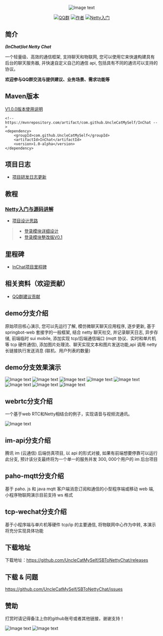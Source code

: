 
<div align=center>

![Image text](https://raw.githubusercontent.com/UncleCatMySelf/img-myself/master/img/inchat/logo.png)

[![QQ群](https://img.shields.io/badge/QQ%E7%BE%A4-628793702-yellow.svg)](https://jq.qq.com/?_wv=1027&k=57X4L74)
[![作者](https://img.shields.io/badge/%E4%BD%9C%E8%80%85-MySelf-blue.svg)](https://github.com/UncleCatMySelf)
[![Netty入门](https://img.shields.io/badge/%E5%AD%A6%E4%B9%A0-Netty%E5%85%A5%E9%97%A8-ff69b4.svg)](doc/study/mulu.md)

</div>

## 简介

***(InChat)Iot Netty Chat***

一个轻量级、高效的通信框架, 支持聊天和物联网, 您可以使用它来快速构建具有后台的聊天服务器, 并快速自定义自己的通信 api, 包括具有不同的通讯可以支持的协议。

**欢迎参与QQ群交流与提供建议、业务场景、需求功能等**

## Maven版本

[V1.0.0版本使用说明](doc/version/v1.0.0.md)

```
<!-- https://mvnrepository.com/artifact/com.github.UncleCatMySelf/InChat -->
<dependency>
    <groupId>com.github.UncleCatMySelf</groupId>
    <artifactId>InChat</artifactId>
    <version>1.0-alpha</version>
</dependency>
```

## 项目日志

* [项目研发日志更新](doc/Project-Log-cn.md)

## 教程

### [Netty入门与源码讲解](doc/study/mulu.md)
* [项目设计思路](doc/design_cn.md)

> * [登录模块详细设计](doc/detail/Login-cn.md)
> * [登录模块整改版V0.1](doc/detail/login_rect.md)

## 里程碑

* [InChat项目里程碑](doc/goal/goal.md)

## 相关资料（欢迎贡献）

* [QQ群建议贡献](doc/advice/advice.md)

## demo分支介绍

原始项目核心演示, 您可以先运行了解, 模仿微聊天聊天应用程序, 逐步更新, 基于 springbot-web 套接字的一般框架, 结合 netty 聊天社交, 并记录聊天日志, 异步存储, 前端临时 sui mobile, 添加实现 tcp/后端通信端口 (mqtt 协议、实时和单片机等 tcp 硬件通信), 添加图片处理流、聊天实现文本和图片发送功能,api 调用 netty 长链接执行发送消息 (联机、用户列表的数量)

## demo分支效果演示

![Image text](https://raw.githubusercontent.com/UncleCatMySelf/img-myself/master/img/nettychat/001%20(5).png)
![Image text](https://raw.githubusercontent.com/UncleCatMySelf/img-myself/master/img/nettychat/001%20(3).png)
![Image text](https://raw.githubusercontent.com/UncleCatMySelf/img-myself/master/img/nettychat/001%20(4).png)
![Image text](https://raw.githubusercontent.com/UncleCatMySelf/img-myself/master/img/nettychat/001%20(2).png)
![Image text](https://raw.githubusercontent.com/UncleCatMySelf/img-myself/master/img/nettychat/001%20(1).png)
![Image text](https://raw.githubusercontent.com/UncleCatMySelf/img-myself/master/img/nettychat/9.png)
![Image text](https://raw.githubusercontent.com/UncleCatMySelf/img-myself/master/img/nettychat/10.png)
![Image text](https://raw.githubusercontent.com/UncleCatMySelf/img-myself/master/img/nettychat/11.png)

## webrtc分支介绍

一个基于web RTC和Netty相结合的例子，实现语音与视频流通讯。

![Image text](https://raw.githubusercontent.com/UncleCatMySelf/img-myself/master/img/webrtc/TIM%E5%9B%BE%E7%89%8720181121150540.png)

## im-api分支介绍

腾讯 im (云通信) 后端仿真项目, 以 api 的形式对接, 如果有前端想要停靠可以运行此分支, 预计该分支最终将为一个单一的服务并发 300, 000个用户的 im 后台项目

## paho-mqtt分支介绍

基于 paho. js 和 java mqtt 客户端消息订阅和通信的小型程序端或移动 web 端, 小程序物联网演示目前支持 ws 格式

## tcp-wechat分支介绍

基于小程序端与单片机等硬件 tcp/ip 的主要通信, 将物联网中心作为中转, 本演示将充分实现具体功能

## 下载地址

下载地址：https://github.com/UncleCatMySelf/SBToNettyChat/releases

## 下载 & 问题

https://github.com/UncleCatMySelf/SBToNettyChat/issues

## 赞助

打赏时请记得备注上你的github账号或者其他链接，谢谢支持！

![Image text](https://raw.githubusercontent.com/UncleCatMySelf/img-myself/master/img/%E4%BB%98%E6%AC%BE.png)
![Image text](https://raw.githubusercontent.com/UncleCatMySelf/img-myself/master/img/%E6%94%AF%E4%BB%98%E5%AE%9D.png)

